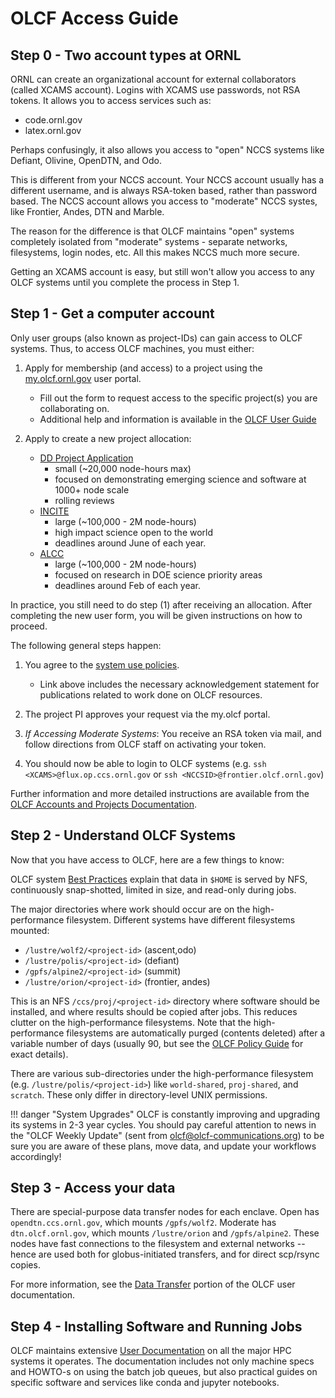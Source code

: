 # OLCF Access Guide

## Step 0 - Two account types at ORNL

ORNL can create an organizational account for external
collaborators (called XCAMS account).  Logins
with XCAMS use passwords, not RSA tokens.
It allows you to access services such as:

* code.ornl.gov
* latex.ornl.gov

Perhaps confusingly, it also allows you access
to "open" NCCS systems like Defiant, Olivine, OpenDTN,
and Odo.

This is different from your NCCS account.
Your NCCS account usually has a different username,
and is always RSA-token based, rather than password
based.  The NCCS account allows you access to "moderate"
NCCS systes, like Frontier, Andes, DTN and Marble.

The reason for the difference is that OLCF maintains
"open" systems completely isolated from "moderate"
systems - separate networks, filesystems, login nodes,
etc.  All this makes NCCS much more secure.

Getting an XCAMS account is easy, but still won't
allow you access to any OLCF systems until you complete
the process in Step 1.

## Step 1 - Get a computer account

Only user groups (also known as project-IDs) can gain
access to OLCF systems.  Thus, to access OLCF machines,
you must either:

1. Apply for membership (and access) to a project using the [my.olcf.ornl.gov][1]
   user portal.
   - Fill out the form to request access to the specific
     project(s) you are collaborating on.
   - Additional help and information is available in the [OLCF User Guide][2]

2. Apply to create a new project allocation:
   * [DD Project Application][3]
     - small (~20,000 node-hours max)
     - focused on demonstrating emerging science and software at 1000+ node scale
     - rolling reviews
   * [INCITE][4]
     - large (~100,000 - 2M node-hours)
     - high impact science open to the world
     - deadlines around June of each year.
   * [ALCC][5]
     - large (~100,000 - 2M node-hours)
     - focused on research in DOE science priority areas
     - deadlines around Feb of each year.

In practice, you still need to do step (1) after receiving
an allocation.  After completing the new user form,
you will be given instructions on how to proceed.

The following general steps happen:

1. You agree to the [system use policies][6].
   * Link above includes the necessary acknowledgement statement for publications related to work done on OLCF resources.

2. The project PI approves your request via the my.olcf portal.

3. *If Accessing Moderate Systems*: You receive an RSA token via mail,
   and follow directions from OLCF staff on activating your token.

4. You should now be able to login to OLCF systems
   (e.g. `ssh <XCAMS>@flux.op.ccs.ornl.gov` or `ssh <NCCSID>@frontier.olcf.ornl.gov`)

Further information and more detailed instructions are
available from the [OLCF Accounts and Projects Documentation][10].


## Step 2 - Understand OLCF Systems

Now that you have access to OLCF, here
are a few things to know:

OLCF system [Best Practices][7] explain that
data in `$HOME` is served by NFS, continuously
snap-shotted, limited in size, and read-only
during jobs.

The major directories where work should occur
are on the high-performance filesystem.
Different systems have different filesystems mounted:

* `/lustre/wolf2/<project-id>` (ascent,odo)
* `/lustre/polis/<project-id>` (defiant)
* `/gpfs/alpine2/<project-id>` (summit)
* `/lustre/orion/<project-id>` (frontier, andes)

This is an NFS `/ccs/proj/<project-id>` directory
where software should be installed, and where results
should be copied after jobs.  This reduces clutter on the
high-performance filesystems.  Note that the high-performance
filesystems are automatically purged (contents deleted)
after a variable number of days (usually 90, but see
the [OLCF Policy Guide][6] for exact details).

There are various sub-directories under the
high-performance filesystem (e.g. `/lustre/polis/<project-id>`)
like `world-shared`, `proj-shared`, and `scratch`.
These only differ in directory-level UNIX permissions.


!!! danger "System Upgrades"
    OLCF is constantly improving and upgrading its systems
    in 2-3 year cycles.  You should pay careful attention
    to news in the "OLCF Weekly Update" (sent from olcf@olcf-communications.org)
    to be sure you are aware of these plans, move data,
    and update your workflows accordingly!

## Step 3 - Access your data

There are special-purpose data transfer nodes for each
enclave.  Open has `opendtn.ccs.ornl.gov`, which mounts `/gpfs/wolf2`.
Moderate has `dtn.olcf.ornl.gov`, which mounts `/lustre/orion`
and `/gpfs/alpine2`.  These nodes have fast connections
to the filesystem and external networks -- hence are
used both for globus-initiated transfers, and for direct
scp/rsync copies.

For more information, see the [Data Transfer][8]
portion of the OLCF user documentation.

## Step 4 - Installing Software and Running Jobs

OLCF maintains extensive [User Documentation][9]
on all the major HPC systems it operates.  The documentation
includes not only machine specs and HOWTO-s on using
the batch job queues, but also practical guides on
specific software and services like conda and jupyter
notebooks.


[1]: https://my.olcf.ornl.gov
[2]: https://docs.olcf.ornl.gov/services_and_applications/myolcf/index.html
[3]: https://my.olcf.ornl.gov/project-application-new
[4]: https://doeleadershipcomputing.org/call-for-proposals/
[5]: https://science.osti.gov/ascr/Facilities/Accessing-ASCR-Facilities/ALCC/Proposal-Information
[6]: https://docs.olcf.ornl.gov/accounts/olcf_policy_guide.html
[7]: https://olcf.ornl.gov/wp-content/uploads/2022/02/Best-Practices-2022.pdf
[8]: https://docs.olcf.ornl.gov/data/index.html
[9]: https://docs.olcf.ornl.gov/
[10]: https://docs.olcf.ornl.gov/accounts/accounts_and_projects.html#applying-for-a-user-account
